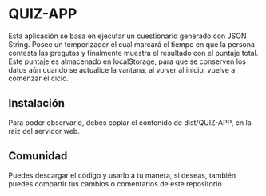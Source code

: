 # QUIZ-APP
 Esta aplicación se basa en ejecutar un cuestionario generado con JSON String. Posee un temporizador el cual marcará el tiempo en que la persona contesta las pregutas y finalmente muestra el resultado con el puntaje total. Este puntaje es almacenado en localStorage, para que se conserven los datos aún cuando se actualice la vantana, al volver al inicio, vuelve a comenzar el ciclo.
 
 ## Instalación
 Para poder observarlo, debes copiar el contenido de dist/QUIZ-APP, en la raiz del servidor web.
 
 ## Comunidad
 Puedes descargar el código y usarlo a tu manera, si deseas, también puedes compartir tus cambios o comentarios de este repositorio
